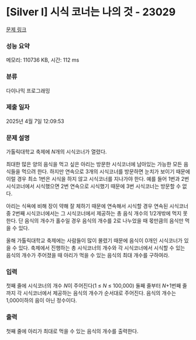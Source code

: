 # [Silver I] 시식 코너는 나의 것 - 23029 

[문제 링크](https://www.acmicpc.net/problem/23029) 

### 성능 요약

메모리: 110736 KB, 시간: 112 ms

### 분류

다이나믹 프로그래밍

### 제출 일자

2025년 4월 7일 12:09:53

### 문제 설명

<p>가톨릭대학교 축제에 <em>N</em>개의 시식코너가 열렸다.</p>

<p>최대한 많은 양의 음식을 먹고 싶은 아리는 방문한 시식코너에 남아있는 가능한 모든 음식들을 먹으려 한다. 하지만 연속으로 3개의 시식코너를 방문하면 눈치가 보이기 때문에 이럴 경우 최소 1번은 시식을 하지 않고 시식코너를 지나가야 한다. 예를 들어 1번과 2번 시식코너에서 시식했으면 2번 연속으로 시식했기 때문에 3번 시식코너는 방문할 수 없다.</p>

<p>아리는 식욕에 비해 장이 약해 잘 체하기 때문에 연속해서 시식할 경우 연속된 시식코너 중 2번째 시식코너에서는 그 시식코너에서 제공하는 총 음식 개수의 1/2개밖에 먹지 못한다. 단 음식의 개수가 홀수일 경우 음식의 개수를 2로 나누었을 때 몫만큼의 음식만 먹을 수 있다.</p>

<p>올해 가톨릭대학교 축제에는 사람들이 많이 몰렸기 때문에 음식이 0개인 시식코너가 있을 수 있다. 축제에서 진행하는 총 시식코너의 개수와 각 시식코너에서 시식할 수 있는 음식의 개수가 주어졌을 때 아리가 먹을 수 있는 음식의 최대 개수를 구하여라.</p>

### 입력 

 <p>첫째 줄에 시식코너의 개수 <em>N</em>이 주어진다(1 ≤ <em>N</em> ≤ 100,000) 둘째 줄부터 <em>N</em>+1번째 줄까지 각 시식코너에서 제공하는 음식의 개수가 순서대로 주어진다. 음식의 개수는 1,000이하의 음이 아닌 정수이다.</p>

### 출력 

 <p>첫째 줄에 아리가 최대로 먹을 수 있는 음식의 개수를 출력한다.</p>


